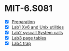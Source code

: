 # MIT-6.S081

- [x] [Preparation](https://github.com/LaPhilosophie/MIT-6.S081/tree/main/Preparation)
- [x] [Lab1 Xv6 and Unix utilities](https://github.com/LaPhilosophie/MIT-6.S081/tree/main/Lab1%20Xv6%20and%20Unix%20utilities)
- [x] [Lab2 syscall System calls](https://github.com/LaPhilosophie/MIT-6.S081/tree/main/Lab2%20syscall%20System%20calls)
- [x] [Lab3 page tables](https://github.com/LaPhilosophie/MIT-6.S081/tree/main/Lab3%20page%20tables)
- [x] [Lab4 trap](https://github.com/LaPhilosophie/MIT-6.S081/tree/main/Lab4%20trap)

